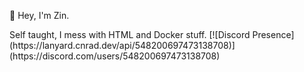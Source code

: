 👋 Hey, I'm Zin.
<div></div>
Self taught, I mess with HTML and Docker stuff.
</div>
[![Discord Presence](https://lanyard.cnrad.dev/api/548200697473138708)](https://discord.com/users/548200697473138708)
